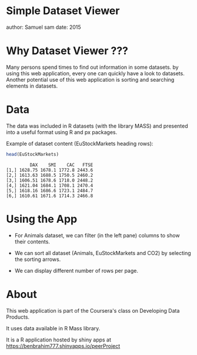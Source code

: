 Simple Dataset Viewer
========================================================
author: Samuel sam
date: 2015

Why Dataset Viewer ???
========================================================
Many persons spend times to find out information in some datasets. by using this web application, every one can quickly have a look to datasets.
Another potential use of this web application is sorting and searching elements in datasets.


Data
========================================================
The data was included in R datasets (with the library MASS) and presented into a useful format using R and  px packages.



Example of dataset content (EuStockMarkets heading rows):


```r
head(EuStockMarkets)
```

```
         DAX    SMI    CAC   FTSE
[1,] 1628.75 1678.1 1772.8 2443.6
[2,] 1613.63 1688.5 1750.5 2460.2
[3,] 1606.51 1678.6 1718.0 2448.2
[4,] 1621.04 1684.1 1708.1 2470.4
[5,] 1618.16 1686.6 1723.1 2484.7
[6,] 1610.61 1671.6 1714.3 2466.8
```



Using the App
========================================================
 
- For Animals dataset, we can filter (in the left pane) columns to show their contents. 
             
- We can sort all dataset (Animals, EuStockMarkets and CO2) by selecting the sorting arrows.

- We can display different number of rows per page.    


About
========================================================

This web application is part of the Coursera's class on Developing Data Products. 

It uses data available in R Mass library.

It is a R application hosted by shiny apps at https://benbrahim777.shinyapps.io/peerProject
